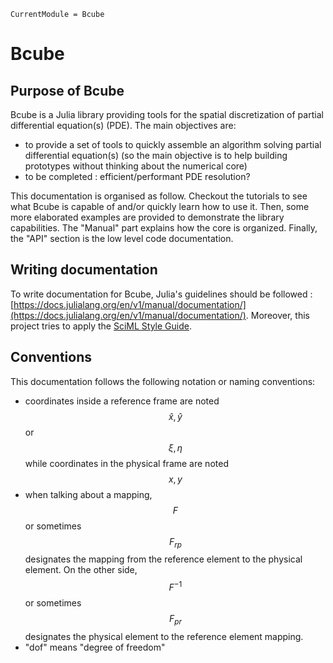 ```@meta
CurrentModule = Bcube
```

# Bcube

## Purpose of Bcube

Bcube is a Julia library providing tools for the spatial discretization of partial differential equation(s) (PDE). The main objectives are:

- to provide a set of tools to quickly assemble an algorithm solving partial differential equation(s) (so the main objective is to help building prototypes without thinking about the numerical core)
- to be completed : efficient/performant PDE resolution?

This documentation is organised as follow. Checkout the tutorials to see what Bcube is capable of and/or quickly learn how to use it. Then, some more elaborated examples are provided to demonstrate the library capabilities. The "Manual" part explains how the core is organized. Finally, the "API" section is the low level code documentation.

## Writing documentation

To write documentation for Bcube, Julia's guidelines should be followed : [https://docs.julialang.org/en/v1/manual/documentation/](https://docs.julialang.org/en/v1/manual/documentation/). Moreover, this project tries to apply the [SciML Style Guide](https://github.com/SciML/SciMLStyle).

## Conventions

This documentation follows the following notation or naming conventions:

- coordinates inside a reference frame are noted $$\hat{x}, \hat{y}$$ or $$\xi, \eta$$ while coordinates in the physical frame are noted $$x,y$$
- when talking about a mapping, $$F$$ or sometimes $$F_{rp}$$ designates the mapping from the reference element to the physical element. On the other side, $$F^{-1}$$ or sometimes $$F_{pr}$$ designates the physical element to the reference element mapping.
- "dof" means "degree of freedom"
